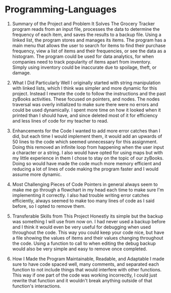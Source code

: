 # Programming-Languages

1. Summary of the Project and Problem It Solves
   The Grocery Tracker program reads from an input file, processes the data to determine the frequency of each item, and saves the results to a backup file. Using a linked list, the program stores and manages its items. The program has a main menu that allows the user to search for items to find their purchase frequency, view a list of items and their frequencies, or see the data as a histogram. The program could be used for data analytics, for when companies need to track popularity of items apart from inventory. Simply using inventory could be inaccurate due to spoilage, theft, or damage.

3. What I Did Particularly Well
   I originally started with string manipulation with linked lists, which I think was simpler and more dynamic for this project. Instead I rewrote the code to follow the instructions and the past zyBooks activities. These focused on pointers, and nodes. The nodes traversal was overly initialized to make sure there were no errors and could be used dynamically. I spent more time on how it looked when it printed than I should have, and since deleted most of it for efficiency and less lines of code for my teacher to read.

5. Enhancements for the Code
   I wanted to add more error catches than I did, but each time I would implement them, it would add an upwards of 50 lines to the code which seemed unnecessary for this assignment. Doing this removed an infinite loop from happening when the user input a character or a string. I also would have opted for using maps but with my little experience in them I chose to stay on the topic of our zyBooks. Doing so would have made the code much more memory efficient and reducing a lot of lines of code making the program faster and I would assume more dynamic.

7. Most Challenging Pieces of Code
   Pointers in general always seem to make me go through a flowchart in my head each time to make sure I'm implementing it correctly. I also had trouble writing error catches efficiently, always seemed to make too many lines of code as I said before, so I opted to remove them.

9. Transferable Skills from This Project
    Honestly its simple but the backup was something I will use from now on. I had never used a backup before and I think it would even be very useful for debugging when used throughout the code. This way you could keep your code nice, but have a file showing the values of items and their values changing throughout the code. Using a function to call to when editing the debug backup would also be very simple and easy to remove once completed.

11. How I Made the Program Maintainable, Readable, and Adaptable
    I made sure to have code spaced well, many comments, and separated each function to not include things that would interfere with other functions. This way if one part of the code was working incorrectly, I could just rewrite that function and it wouldn't break anything outside of that function's interactions.

